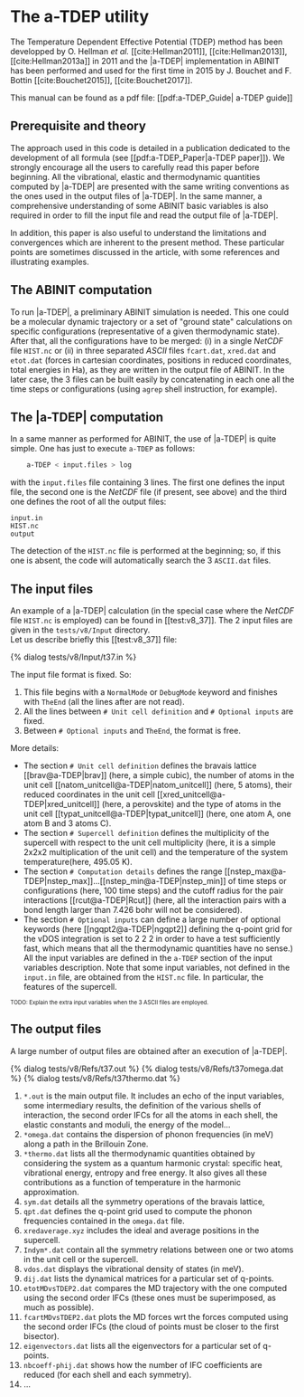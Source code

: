 # The a-TDEP utility  

The Temperature Dependent Effective Potential (TDEP) method
has been developped by O. Hellman *et al.* [[cite:Hellman2011]],
[[cite:Hellman2013]], [[cite:Hellman2013a]] in 2011 and the |a-TDEP| implementation
in ABINIT has been performed and used for the first time in 2015 by
J. Bouchet and F. Bottin [[cite:Bouchet2015]], [[cite:Bouchet2017]].

This manual can be found as a pdf file: [[pdf:a-TDEP_Guide| a-TDEP guide]]

## Prerequisite and theory

The approach used in this code is detailed in a publication dedicated to the development
of all formula (see [[pdf:a-TDEP_Paper|a-TDEP paper]]). We strongly encourage all the users to carefully read
this paper before beginning. All the vibrational, elastic and thermodynamic
quantities computed by |a-TDEP| are
presented with the same writing conventions as the ones used in the output files of |a-TDEP|.
In the same manner, a comprehensive understanding of some ABINIT basic variables is also required
in order to fill the input file and read the output file of |a-TDEP|.

In addition, this paper is also useful to understand
the limitations and convergences which are inherent to the present method.
These particular points are sometimes discussed in the
article, with some references and illustrating examples.

## The ABINIT computation

To run |a-TDEP|, a preliminary
ABINIT simulation is needed. This one could be a molecular dynamic trajectory
or a set of "ground state" calculations on specific configurations (representative of a given thermodynamic state).
After that, all the configurations have to be merged:
(i) in a single *NetCDF* file `HIST.nc` or (ii) in three separated *ASCII* files `fcart.dat`, `xred.dat` and
`etot.dat` (forces in cartesian coordinates, positions in reduced coordinates, total energies in Ha),
as they are written in the output file of ABINIT. In the later case, the 3 files can be built easily
by concatenating in each one all the time steps or configurations (using `agrep` shell instruction, for example).

## The |a-TDEP| computation

In a same manner as performed for ABINIT, the use of |a-TDEP| is quite simple. 
One has just to execute `a-TDEP` as follows:

```sh
    a-TDEP < input.files > log
```

with the `input.files` file containing 3 lines. The first one defines the input
file, the second one is the *NetCDF* file (if present, see above) and the third one
defines the root of all the output files:

    input.in
    HIST.nc
    output

The detection of the `HIST.nc` file is performed at the beginning; so, if this
one is absent, the code will automatically search the 3 `ASCII.dat` files.

## The input files

An example of a |a-TDEP|  calculation (in the special case where the *NetCDF* file `HIST.nc` is employed)
can be found in [[test:v8_37]]. The 2 input files are
given in the `tests/v8/Input` directory.  
Let us describe briefly this [[test:v8_37]] file:

{% dialog tests/v8/Input/t37.in %}

The input file format is fixed. So:

1. This file begins with a `NormalMode` or `DebugMode` keyword and finishes with `TheEnd` (all the lines after are not read).
2. All the lines between `# Unit cell definition` and `# Optional inputs` are fixed.
3. Between `# Optional inputs` and `TheEnd`, the format is free.

More details:

* The section `# Unit cell definition` defines the bravais lattice [[brav@a-TDEP|brav]]
  (here, a simple cubic), the number of atoms in the unit cell [[natom_unitcell@a-TDEP|natom_unitcell]]
  (here, 5 atoms), their reduced coordinates in the unit cell [[xred_unitcell@a-TDEP|xred_unitcell]]
  (here, a perovskite) and the type of atoms in the unit cell [[typat_unitcell@a-TDEP|typat_unitcell]]
  (here, one atom A, one atom B and 3 atoms C).
* The section `# Supercell definition` defines the multiplicity of the
  supercell with respect to the unit cell multiplicity (here, it is a simple
  2x2x2 multiplication of the unit cell) and the temperature of the system
  temperature(here, 495.05 K).
* The section `# Computation details` defines the range [[nstep_max@a-TDEP|nstep_max]]...[[nstep_min@a-TDEP|nstep_min]]
  of time steps or configurations (here, 100 time steps) and the
  cutoff radius for the pair interactions [[rcut@a-TDEP|Rcut]] (here, all the interaction pairs
  with a bond length larger than 7.426 bohr will not be considered).
* The section `# Optional inputs` can define a large number of optional
  keywords (here [[ngqpt2@a-TDEP|ngqpt2]] defining the q-point grid for the vDOS integration
  is set to 2 2 2 in order to have a test sufficiently fast, which means that
  all the thermodynamic quantities have no sense.)
All the input variables are defined in the `a-TDEP` section of the input variables description.
Note that some input variables, not defined in the `input.in` file, are obtained
from the `HIST.nc` file. In particular, the features of the supercell.

<sub><sup>TODO: Explain the extra input variables when the 3 ASCII files are employed.</sup></sub>

## The output files

A large number of output files are obtained after an execution of |a-TDEP|.

{% dialog tests/v8/Refs/t37.out %}
{% dialog tests/v8/Refs/t37omega.dat %}
{% dialog tests/v8/Refs/t37thermo.dat %}

1. `*.out` is the main output file. It includes an echo of the input variables,
   some intermediary results, the definition of the various shells of interaction,
   the second order IFCs for all the atoms in each shell, the elastic constants and moduli,
   the energy of the model...
2. `*omega.dat` contains the dispersion of phonon frequencies (in meV) along a path in the Brillouin Zone.
3. `*thermo.dat` lists all the thermodynamic quantities obtained by considering
   the system as a quantum harmonic crystal: specific heat, vibrational
   energy, entropy and free energy. It also gives all these contributions as a
   function of temperature in the harmonic approximation.
4. `sym.dat` details all the symmetry operations of the bravais lattice,
5. `qpt.dat` defines the q-point grid used to compute the phonon frequencies
   contained in the `omega.dat` file.
6. `xredaverage.xyz` includes the ideal and average positions in the supercell.
7. `Indym*.dat` contain all the symmetry relations between one or two atoms
   in the unit cell or the supercell.
8. `vdos.dat` displays the vibrational density of states (in meV).
9. `dij.dat` lists the dynamical matrices for a particular set of q-points.
10. `etotMDvsTDEP2.dat` compares the MD trajectory with the one computed
    using the second order IFCs (these ones must be superimposed, as much
    as possible).
11. `fcartMDvsTDEP2.dat` plots the MD forces wrt the forces computed using
    the second order IFCs (the cloud of points must be closer to the first bisector).
12. `eigenvectors.dat` lists all the eigenvectors for a particular set of q-points.
13. `nbcoeff-phij.dat` shows how the number of IFC coefficients are reduced (for each shell and each symmetry).
14. ...
